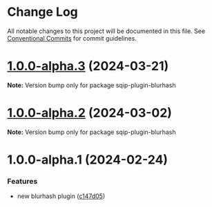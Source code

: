 # Change Log

All notable changes to this project will be documented in this file.
See [Conventional Commits](https://conventionalcommits.org) for commit guidelines.

# [1.0.0-alpha.3](https://github.com/axe312ger/sqip/compare/sqip-plugin-blurhash@1.0.0-alpha.2...sqip-plugin-blurhash@1.0.0-alpha.3) (2024-03-21)

**Note:** Version bump only for package sqip-plugin-blurhash





# [1.0.0-alpha.2](https://github.com/axe312ger/sqip/compare/sqip-plugin-blurhash@1.0.0-alpha.1...sqip-plugin-blurhash@1.0.0-alpha.2) (2024-03-02)

**Note:** Version bump only for package sqip-plugin-blurhash





# 1.0.0-alpha.1 (2024-02-24)


### Features

* new blurhash plugin ([c147d05](https://github.com/axe312ger/sqip/commit/c147d050a8f99663324d3e67da5e7d65f0e2c960))
